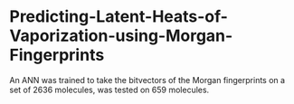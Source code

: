 # Predicting-Latent-Heats-of-Vaporization-using-Morgan-Fingerprints
An ANN was trained to take the bitvectors of the Morgan fingerprints on a set of 2636 molecules,  was tested on 659 molecules.
